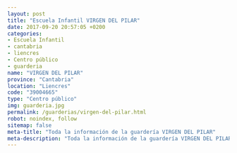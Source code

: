 ```yaml
---
layout: post
title: "Escuela Infantil VIRGEN DEL PILAR"
date: 2017-09-20 20:57:05 +0200
categories:
- Escuela Infantil
- cantabria
- liencres
- Centro público
- guarderia
name: "VIRGEN DEL PILAR"
province: "Cantabria"
location: "Liencres"
code: "39004665"
type: "Centro público"
img: guarderia.jpg
permalink: /guarderias/virgen-del-pilar.html
robot: noindex, follow
sitemap: false
meta-title: "Toda la información de la guardería VIRGEN DEL PILAR"
meta-description: "Toda la información de la guardería VIRGEN DEL PILAR"
---
```

